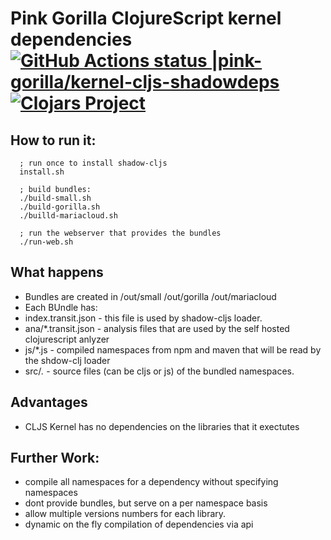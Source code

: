 # Pink Gorilla ClojureScript kernel dependencies [![GitHub Actions status |pink-gorilla/kernel-cljs-shadowdeps](https://github.com/pink-gorilla/kernel-cljs-shadowdeps/workflows/CI/badge.svg)](https://github.com/pink-gorilla/kernel-cljs-shadowdeps/actions?workflow=CI)[![Clojars Project](https://img.shields.io/clojars/v/org.pinkgorilla/kernel-cljs-shadowdeps.svg)](https://clojars.org/org.pinkgorilla/kernel-cljs-shadowdeps)


## How to run it:

```
  ; run once to install shadow-cljs
  install.sh 

  ; build bundles:
  ./build-small.sh
  ./build-gorilla.sh
  ./builld-mariacloud.sh

  ; run the webserver that provides the bundles
  ./run-web.sh

```

## What happens

- Bundles are created in /out/small  /out/gorilla /out/mariacloud 
- Each BUndle has:
- index.transit.json - this file is used by shadow-cljs loader.
- ana/*.transit.json  - analysis files that are used by the self hosted clojurescript anlyzer
- js/*.js - compiled namespaces from npm and maven that will be read by the shdow-clj loader 
- src/*.* - source files (can be cljs or js) of the bundled namespaces.

## Advantages

- CLJS Kernel has no dependencies on the libraries that it exectutes


## Further Work:

- compile all namespaces for a dependency without specifying namespaces
- dont provide bundles, but serve on a per namespace basis
- allow multiple versions numbers for each library.
- dynamic on the fly compilation of dependencies via api

